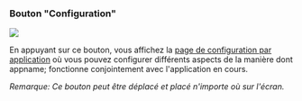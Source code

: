 <a name="button_config"></a>
### Bouton "Configuration"
<div class="buttoncircle"><img src="/buttons/ic_settings_black_24dp.png"></img></div>

En appuyant sur ce bouton, vous affichez la [page de configuration par application](/setup/per-app-config/) où vous pouvez configurer différents aspects de la manière dont appname; fonctionne conjointement avec l'application en cours.

*Remarque: Ce bouton peut être déplacé et placé n'importe où sur l'écran.*